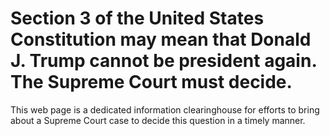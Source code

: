 # Section 3 of the United States Constitution may mean that Donald J. Trump cannot be president again. The Supreme Court must decide.

This web page is a dedicated information clearinghouse for efforts to bring about a Supreme Court case to decide this question in a timely manner.

 